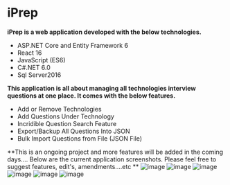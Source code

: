 # iPrep
**iPrep is a web application developed with the below technologies.**
- ASP.NET Core and Entity Framework 6
- React 16
- JavaScript (ES6)
- C#.NET 6.0
- Sql Server2016

**This application is all about managing all technologies interview questions at one place. It comes with the below features.**
- Add or Remove Technologies
- Add Questions Under Technology
- Incridible Question Search Feature
- Export/Backup All Questions Into JSON  
- Bulk Import Questions from File (JSON File) 

**This is an ongoing project and more features will be added in the coming days....
Below are the current application screenshots. Please feel free to suggest features, edit's, amendments....etc
**
![image](https://user-images.githubusercontent.com/5987616/197848738-bbd9ea58-328d-403f-9a18-40cb853599aa.png)
![image](https://user-images.githubusercontent.com/5987616/197848895-f75b5ae6-c499-4e57-967e-e228a03fb12f.png)
![image](https://user-images.githubusercontent.com/5987616/197849059-d1a28a48-6799-4a46-939c-197d3a7fb8ed.png)
![image](https://user-images.githubusercontent.com/5987616/197849118-de251b3a-3d38-4771-88f6-a358f3a7ba8d.png)
![image](https://user-images.githubusercontent.com/5987616/197849156-d324f217-549b-4cd9-a798-709b96553ca0.png)
![image](https://user-images.githubusercontent.com/5987616/197849190-49458a47-35e3-48ec-ab85-8d644f9e8bc5.png)
